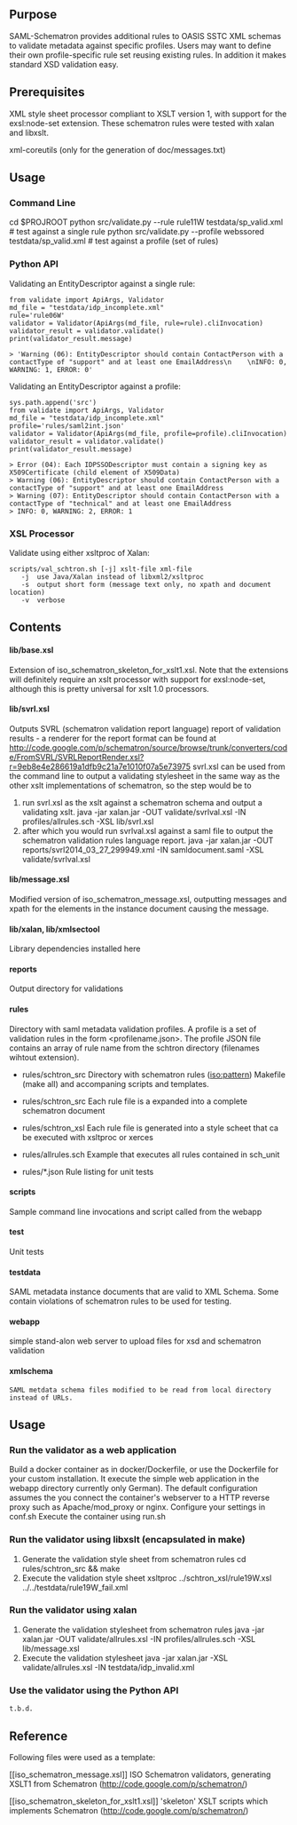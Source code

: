 ## Purpose

SAML-Schematron provides additional rules to OASIS SSTC XML schemas to validate metadata against specific 
profiles. Users may want to define their own profile-specific rule set reusing existing rules.
In addition it makes standard XSD validation easy.

## Prerequisites

XML style sheet processor compliant to XSLT version 1, with support for the exsl:node-set extension.
These schematron rules were tested with xalan and libxslt.

xml-coreutils (only for the generation of doc/messages.txt)

## Usage
### Command Line
cd $PROJROOT
python src/validate.py --rule rule11W testdata/sp_valid.xml  # test against a single rule 
python src/validate.py --profile webssored testdata/sp_valid.xml  # test against a profile (set of rules)

### Python API
Validating an EntityDescriptor against a single rule:

    from validate import ApiArgs, Validator
    md_file = "testdata/idp_incomplete.xml"
    rule='rule06W'
    validator = Validator(ApiArgs(md_file, rule=rule).cliInvocation)
    validator_result = validator.validate()
    print(validator_result.message)
    
    > 'Warning (06): EntityDescriptor should contain ContactPerson with a contactType of "support" and at least one EmailAddress\n    \nINFO: 0, WARNING: 1, ERROR: 0'

Validating an EntityDescriptor against a profile:

    sys.path.append('src')
    from validate import ApiArgs, Validator
    md_file = "testdata/idp_incomplete.xml"
    profile='rules/saml2int.json'
    validator = Validator(ApiArgs(md_file, profile=profile).cliInvocation)
    validator_result = validator.validate()
    print(validator_result.message)
    
    > Error (04): Each IDPSSODescriptor must contain a signing key as X509Certificate (child element of X509Data)         
    > Warning (06): EntityDescriptor should contain ContactPerson with a contactType of "support" and at least one EmailAddress
    > Warning (07): EntityDescriptor should contain ContactPerson with a contactType of "technical" and at least one EmailAddress
    > INFO: 0, WARNING: 2, ERROR: 1


### XSL Processor
Validate using either xsltproc of Xalan:

    scripts/val_schtron.sh [-j] xslt-file xml-file
       -j  use Java/Xalan instead of libxml2/xsltproc
       -s  output short form (message text only, no xpath and document location)
       -v  verbose

## Contents

#### lib/base.xsl

Extension of iso_schematron_skeleton_for_xslt1.xsl. Note that the extensions will definitely require 
an xslt processor with support for exsl:node-set, although this is pretty universal for xslt 1.0 processors. 

#### lib/svrl.xsl

Outputs SVRL (schematron validation report language) report of validation results - a renderer for 
the report format can be found at http://code.google.com/p/schematron/source/browse/trunk/converters/code/FromSVRL/SVRLReportRender.xsl?r=9eb8e4e286619a1dfb9c21a7e1010f07a5e73975 
svrl.xsl can be used from the command line to output a validating stylesheet in the same way as 
the other xslt implementations of schematron, so the step would be to
1. run svrl.xsl as the xslt against a schematron schema and output a validating xslt. 
   java -jar xalan.jar -OUT validate/svrlval.xsl -IN profiles/allrules.sch -XSL lib/svrl.xsl
2. after which you would run svrlval.xsl against a saml file to output the schematron validation rules language report. 
   java -jar xalan.jar -OUT reports/svrl2014_03_27_299949.xml -IN samldocument.saml -XSL validate/svrlval.xsl 

#### lib/message.xsl
     
Modified version of iso_schematron_message.xsl, outputting messages and xpath for the elements in the 
instance document causing the message.

#### lib/xalan, lib/xmlsectool
Library dependencies installed here
    
#### reports

Output directory for validations
    
#### rules
Directory with saml metadata validation profiles. A profile is a set of validation rules in the
form <profilename.json>. The  profile JSON file contains an array of rule name from the schtron
directory (filenames wihtout extension).

* rules/schtron_src
  Directory with schematron rules (<iso:pattern>)
  Makefile (make all) and accompaning scripts and templates.
   
* rules/schtron_src
  Each rule file is a expanded into a complete schematron document

* rules/schtron_xsl
  Each rule file is generated into a style scheet that ca be executed with xsltproc or xerces

* rules/allrules.sch
  Example that executes all rules contained in sch_unit

* rules/*.json
  Rule listing for unit tests

    
#### scripts

Sample command line invocations and script called from the webapp
    
#### test

Unit tests
    
#### testdata

SAML metadata instance documents that are valid to XML Schema. Some contain violations of 
schematron rules to be used for testing.
    
#### webapp

simple stand-alon web server to upload files for xsd and schematron validation
    
#### xmlschema
    SAML metdata schema files modified to be read from local directory instead of URLs.

## Usage

### Run the validator as a web application

Build a docker container as in docker/Dockerfile, or use the Dockerfile for your custom 
installation. It execute the simple web application in the webapp directory currently only German).
The default configuration assumes the you connect the container's webserver to a HTTP reverse 
proxy such as Apache/mod_proxy or nginx.
Configure your settings in conf.sh
Execute the container using run.sh
      
### Run the validator using libxslt (encapsulated in make)

1. Generate the validation style sheet from schematron rules
   cd rules/schtron_src && make 
2. Execute the validation style sheet 
   xsltproc ../schtron_xsl/rule19W.xsl ../../testdata/rule19W_fail.xml
      
### Run the validator using xalan

1. Generate the validation stylesheet from schematron rules 
   java -jar xalan.jar -OUT validate/allrules.xsl -IN profiles/allrules.sch -XSL lib/message.xsl
2. Execute the validation stylesheet
   java -jar xalan.jar -XSL validate/allrules.xsl -IN testdata/idp_invalid.xml 

### Use the validator using the Python API

    t.b.d.

##  Reference

Following files were used as a template:

[[iso_schematron_message.xsl]]
    ISO Schematron validators, generating XSLT1 from Schematron (http://code.google.com/p/schematron/)

[[iso_schematron_skeleton_for_xslt1.xsl]]
    'skeleton' XSLT scripts which implements Schematron (http://code.google.com/p/schematron/)
